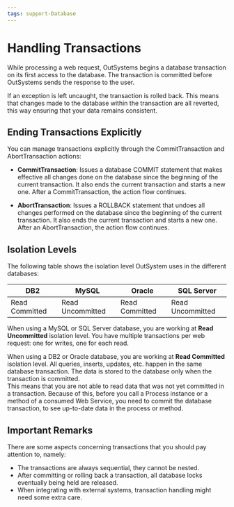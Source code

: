 ```yaml
---
tags: support-Database
---
```


# Handling Transactions

While processing a web request, OutSystems begins a database transaction on its first access to the database. The transaction is committed before OutSystems sends the response to the user.

If an exception is left uncaught, the transaction is rolled back. This means that changes made to the database within the transaction are all reverted, this way ensuring that your data remains consistent.

## Ending Transactions Explicitly

You can manage transactions explicitly through the CommitTransaction and AbortTransaction actions:

* **CommitTransaction**: Issues a database COMMIT statement that makes effective all changes done on the database since the beginning of the current transaction. It also ends the current transaction and starts a new one. After a CommitTransaction, the action flow continues.

* **AbortTransaction**: Issues a ROLLBACK statement that undoes all changes performed on the database since the beginning of the current transaction. It also ends the current transaction and starts a new one. After an AbortTransaction, the action flow continues. 

## Isolation Levels

The following table shows the isolation level OutSystem uses in the different databases:

DB2  |  MySQL  |  Oracle  |  SQL Server  
---|---|---|---  
Read Committed  |  Read Uncommitted  |  Read Committed  | Read Uncommitted  
  
When using a MySQL or SQL Server database, you are working at **Read Uncommitted** isolation level. You have multiple transactions per web request: one for writes, one for each read.

When using a DB2 or Oracle database, you are working at **Read Committed** isolation level. All queries, inserts, updates, etc. happen in the same database transaction. The data is stored to the database only when the transaction is committed.  
This means that you are not able to read data that was not yet committed in a transaction. Because of this, before you call a Process instance or a method of a consumed Web Service, you need to commit the database transaction, to see up-to-date data in the process or method.

## Important Remarks

There are some aspects concerning transactions that you should pay attention
to, namely:

* The transactions are always sequential, they cannot be nested.
* After committing or rolling back a transaction, all database locks eventually being held are released.
* When integrating with external systems, transaction handling might need some extra care. 
